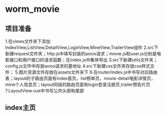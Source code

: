 # worm_movie
## 项目准备
1.在views文件夹下添加IndexView,ListView,DetailView,LoginView,MineView,TrailerView组件
2.src下新建request文件夹；http.js中填写封装的axios请求；movie.js和user.js分别是电影接口和用户接口的请求函数；在index.js中集体导出
3.src下新建utils文件夹；config.js文件中存放axios请求的基地址
4.src下新建css文件夹存放css样式文件；
5.图片资源文件存放在assets文件夹下
6.在router/index.js中书写对应路由表；layout的子路由页面有index首页，list榜单页，movie-detail电影详情页，mine个人信息页；layout同级的路由页面有login登录注册页,trailer预告片页
7.LayoutView.vue中书写公共头部和尾部
## index主页
